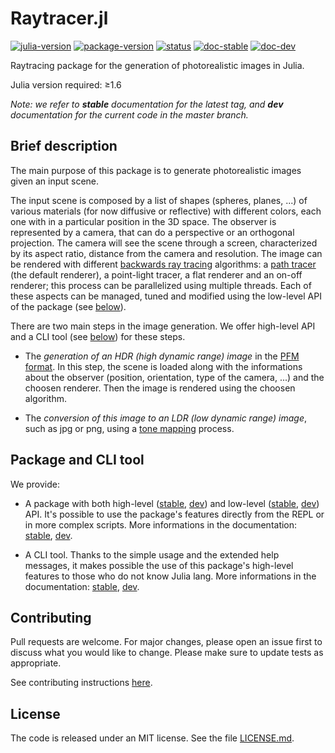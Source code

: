 # Raytracer.jl

[![julia-version](https://img.shields.io/badge/julia_version-v1.6-9558B2?style=flat&logo=julia)](https://julialang.org/)
[![package-version](https://img.shields.io/badge/package_version-v0.2.0-9558B2?style=flat)](https://github.com/Paolo97Gll/Raytracer.jl/releases)
[![status](https://img.shields.io/badge/project_status-beta-ba8a11?style=flat)](https://github.com/Paolo97Gll/Raytracer.jl)
[![doc-stable](https://img.shields.io/badge/docs-stable-blue?style=flat)](https://paolo97gll.github.io/Raytracer.jl/stable)
[![doc-dev](https://img.shields.io/badge/docs-dev-blue?style=flat)](https://paolo97gll.github.io/Raytracer.jl/dev)

Raytracing package for the generation of photorealistic images in Julia.

Julia version required: ≥1.6

_Note: we refer to **stable** documentation for the latest tag, and **dev** documentation for the current code in the master branch._

## Brief description

The main purpose of this package is to generate photorealistic images given an input scene.

The input scene is composed by a list of shapes (spheres, planes, ...) of various materials (for now diffusive or reflective) with different colors, each one with in a particular position in the 3D space. The observer is represented by a camera, that can do a perspective or an orthogonal projection. The camera will see the scene through a screen, characterized by its aspect ratio, distance from the camera and resolution. The image can be rendered with different [backwards ray tracing](https://en.wikipedia.org/wiki/Ray_tracing_(graphics)#Reversed_direction_of_traversal_of_scene_by_the_rays) algorithms: a [path tracer](https://en.wikipedia.org/wiki/Path_tracing) (the default renderer), a point-light tracer, a flat renderer and an on-off renderer; this process can be parallelized using multiple threads. Each of these aspects can be managed, tuned and modified using the low-level API of the package (see [below](#-Package-and-CLI-tool)).

There are two main steps in the image generation. We offer high-level API and a CLI tool (see [below](#-Package-and-CLI-tool)) for these steps.

- The _generation of an HDR (high dynamic range) image_ in the [PFM format](http://www.pauldebevec.com/Research/HDR/PFM/). In this step, the scene is loaded along with the informations about the observer (position, orientation, type of the camera, ...) and the choosen renderer. Then the image is rendered using the choosen algorithm.

- The _conversion of this image to an LDR (low dynamic range) image_, such as jpg or png, using a [tone mapping](https://en.wikipedia.org/wiki/Tone_mapping) process.

## Package and CLI tool

We provide:

- A package with both high-level ([stable](https://paolo97gll.github.io/Raytracer.jl/stable/api/high-level), [dev](https://paolo97gll.github.io/Raytracer.jl/dev/api/high-level)) and low-level ([stable](https://paolo97gll.github.io/Raytracer.jl/stable/api/low-level), [dev](https://paolo97gll.github.io/Raytracer.jl/dev/api/low-level)) API. It's possible to use the package's features directly from the REPL or in more complex scripts. More informations in the documentation: [stable](https://paolo97gll.github.io/Raytracer.jl/stable/quickstart/api), [dev](https://paolo97gll.github.io/Raytracer.jl/dev/quickstart/api).

- A CLI tool. Thanks to the simple usage and the extended help messages, it makes possible the use of this package's high-level features to those who do not know Julia lang. More informations in the documentation: [stable](https://paolo97gll.github.io/Raytracer.jl/stable/quickstart/cli), [dev](https://paolo97gll.github.io/Raytracer.jl/dev/quickstart/cli).

## Contributing

Pull requests are welcome. For major changes, please open an issue first to discuss what you would like to change. Please make sure to update tests as appropriate.

See contributing instructions [here](https://paolo97gll.github.io/Raytracer.jl/stable/devs/collab).

## License

The code is released under an MIT license. See the file [LICENSE.md](./LICENSE.md).
